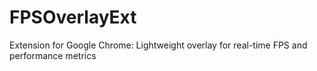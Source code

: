 # FPSOverlayExt
Extension for Google Chrome: Lightweight overlay for real-time FPS and performance metrics
